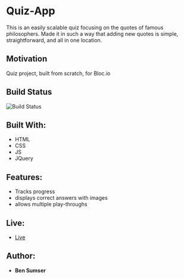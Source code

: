 # Quiz-App

This is an easily scalable quiz focusing on the quotes of famous philosophers. Made it in such a way that adding new quotes is simple, straightforward, and all in one location. 

## Motivation

Quiz project, built from scratch, for Bloc.io

## Build Status

![Build Status](http://img.shields.io/travis/badges/badgerbadgerbadger.svg?style=flat-square)

## Built With:

* HTML
* CSS
* JS
* JQuery

## Features:

* Tracks progress
* displays correct answers with images
* allows multiple play-throughs

## Live:

- [Live](https://omegacoo.github.io/quiz-app/)

## Author:
* **Ben Sumser**
